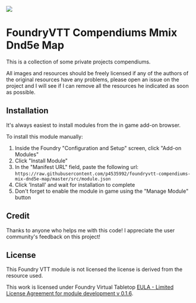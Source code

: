 
![](https://img.shields.io/badge/Foundry-v0.8.6-informational)

# FoundryVTT Compendiums Mmix Dnd5e Map
  
This is a collection of some private projects compendiums.

All images and resources should be freely licensed if any of the authors of the original resources have any problems, please open an issue on the project and I will see if I can remove all the resources he indicated as soon as possible.

## Installation

It's always easiest to install modules from the in game add-on browser.

To install this module manually:
1.  Inside the Foundry "Configuration and Setup" screen, click "Add-on Modules"
2.  Click "Install Module"
3.  In the "Manifest URL" field, paste the following url:
`https://raw.githubusercontent.com/p4535992/foundryvtt-compendiums-mix-dnd5e-map/master/src/module.json`
4.  Click 'Install' and wait for installation to complete
5.  Don't forget to enable the module in game using the "Manage Module" button

## Credit

Thanks to anyone who helps me with this code! I appreciate the user community's feedback on this project!

## License

This Foundry VTT module is not licensed the license is derived from the resource used.

This work is licensed under Foundry Virtual Tabletop [EULA - Limited License Agreement for module development v 0.1.6](http://foundryvtt.com/pages/license.html).
